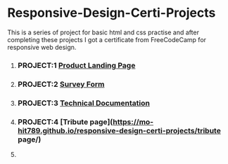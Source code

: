 # Responsive-Design-Certi-Projects
This is a series of project for basic html and css practise and after completing these projects I got a certificate from FreeCodeCamp for responsive web design.

1. ### PROJECT:1 [**Product Landing Page**](https://mo-hit789.github.io/responsive-design-certi-projects/product_landing_page/)  
2. ### PROJECT:2 [**Survey Form**](https://mo-hit789.github.io/responsive-design-certi-projects/survey%20form/)  
3. ### PROJECT:3 [**Technical Documentation**](https://mo-hit789.github.io/responsive-design-certi-projects/technical_document/) 
4. ### PROJECT:4 [**Tribute page**](https://mo-hit789.github.io/responsive-design-certi-projects/tribute page/) 
5. 
